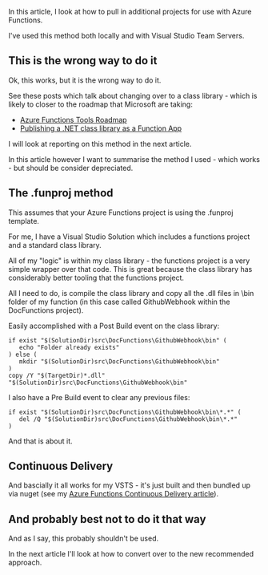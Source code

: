 In this article, I look at how to pull in additional projects for use with Azure Functions.

I've used this method both locally and with Visual Studio Team Servers.

## This is the wrong way to do it
Ok, this works, but it is the wrong way to do it.

See these posts which talk about changing over to a class library - which is likely to closer to the roadmap that Microsoft are taking:

* [Azure Functions Tools Roadmap](https://blogs.msdn.microsoft.com/webdev/2017/04/14/azure-functions-tools-roadmap/)
* [Publishing a .NET class library as a Function App](https://blogs.msdn.microsoft.com/appserviceteam/2017/03/16/publishing-a-net-class-library-as-a-function-app/)

I will look at reporting on this method in the next article.

In this article however I want to summarise the method I used - which works - but should be consider depreciated.

## The .funproj method
This assumes that your Azure Functions project is using the .funproj template.

For me, I have a Visual Studio Solution which includes a functions project and a standard class library.

All of my "logic" is within my class library - the functions project is a very simple wrapper over that code.  This is great because the class library has considerably better tooling that the functions project.

All I need to do, is compile the class library and copy all the .dll files in \bin folder of my function (in this case called GithubWebhook within the DocFunctions project).

Easily accomplished with a Post Build event on the class library:

```
if exist "$(SolutionDir)src\DocFunctions\GithubWebhook\bin" (
   echo "Folder already exists"
) else (
   mkdir "$(SolutionDir)src\DocFunctions\GithubWebhook\bin"
)
copy /Y "$(TargetDir)*.dll" "$(SolutionDir)src\DocFunctions\GithubWebhook\bin"
```

I also have a Pre Build event to clear any previous files:

```
if exist "$(SolutionDir)src\DocFunctions\GithubWebhook\bin\*.*" (
   del /Q "$(SolutionDir)src\DocFunctions\GithubWebhook\bin\*.*"
)
```

And that is about it.

## Continuous Delivery
And bascially it all works for my VSTS - it's just built and then bundled up via nuget (see my [Azure Functions Continuous Delivery article](/blog/azure-functions-continuous-delivery)).

## And probably best not to do it that way
And as I say, this probably shouldn't be used.

In the next article I'll look at how to convert over to the new recommended approach.